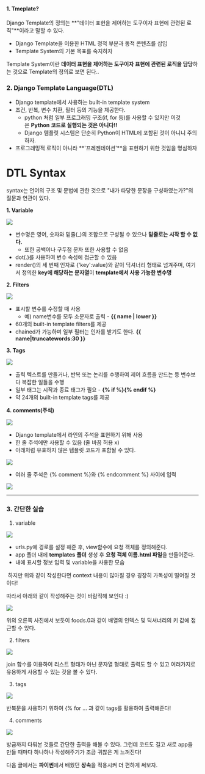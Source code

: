 #### 1. Tmeplate?

Django Template의 정의는 **"데이터 표현을 제어하는 도구이자 표현에 관련된 로직"**이라고 말할 수 있다.

- Django Template을 이용한 HTML 정적 부분과 동적 콘텐츠를 삽입
- Template System의 기본 목표를 숙지하자

Template System이란 **데이터 표현을 제어하는 도구이자 표현에 관련된 로직을 담당**하는 것으로 Template의 정의로 보면 된다..

### **2. Django Template Language(DTL)**

- Django template에서 사용하는 built-in template system
- 조건, 반복, 변수 치환, 필터 등의 기능을 제공한다.
  - python 처럼 일부 프로그래밍 구조(if, for 등)를 사용할 수 있지만 이것은 **Python 코드로 실행되는 것은 아니다!!**
  - Django 템플릿 시스템은 단순히 Python이 HTML에 포함된 것이 아니니 주의하자.
- 프로그래밍적 로직이 아니라 **'프레젠테이션'**을 표현하기 위한 것임을 명심하자

# DTL Syntax

syntax는 언어의 구조 및 문법에 관한 것으로 "내가 타당한 문장을 구성하였는가?"의 질문과 연관이 있다.

**1. Variable**

![](https://blog.kakaocdn.net/dn/bVawyC/btrK49LkkSk/YvkPsv4ReiDlCT4bgRpoak/img.png)

- 변수명은 영어, 숫자와 밑줄(_)의 조합으로 구성될 수 있으나 **밑줄로는 시작 할 수 없다.**
  - 또한 공백이나 구두점 문자 또한 사용할 수 없음
- dot(.)를 사용하여 변수 속성에 접근할 수 있음
- render()의 세 번째 인자로 {'key':value}와 같이 딕셔너리 형태로 넘겨주며, 여기서 정의한 **key에 해당하는 문자열**이 **template에서 사용 가능한 변수명**

**2. Filters**

![](https://blog.kakaocdn.net/dn/r45eF/btrK1hKBekF/aK0SGpCr3kW2tlsbL0vMMk/img.png)

- 표시할 변수를 수정할 때 사용
  - 예) name변수를 모두 소문자로 출력 - **{{ name | lower }}**
- 60개의 built-in template filters를 제공
- chained가 가능하며 일부 필터는 인자를 받기도 한다. **{{ name|truncatewords:30 }}**

**3. Tags**

![](https://blog.kakaocdn.net/dn/cgUf2c/btrK468XG20/Jv9828g1Jh4pbecAumBvh0/img.png)

- 출력 텍스트를 만들거나, 반복 또는 논리를 수행하여 제어 흐름을 만드는 등 변수보다 복잡한 일들을 수행
- 일부 태그는 시작과 종료 태그가 필요 - **{% if %}{% endif %}**
- 약 24개의 built-in template tags를 제공

**4. comments(주석)**

![](https://blog.kakaocdn.net/dn/9I5TW/btrK5EdfFER/dNzQe2bDH1yLz37FKBZ2E1/img.png)

- Django template에서 라인의 주석을 표현하기 위해 사용
- 한 줄 주석에만 사용할 수 있음 (줄 바꿈 허용 x)
- 아래처럼 유효하지 않은 템플릿 코드가 포함될 수 있다.

![](https://blog.kakaocdn.net/dn/cPdHNL/btrK3YYaYKA/5RGkAI1NnUXKWdsV8bQKq1/img.png)

- 여러 줄 주석은 {% comment %}와 {% endcomment %} 사이에 입력

![](https://blog.kakaocdn.net/dn/yGY33/btrK8gQdxZh/QKXtMnmPVufPuzXO37Kfj0/img.png)

---

### 3. 간단한 실습

1. variable

![](https://blog.kakaocdn.net/dn/q3mTS/btrK6Rb5kCu/YfO75NfItwDyI7ZSFXfb30/img.png)

- urls.py에 경로를 설정 해준 후, view함수에 요청 객체를 정의해준다.
- app 폴더 내에 **templates** **폴더** 생성 후 **요청 객체 이름.html 파일**을 만들어준다.
- <body> 내에 표시할 정보 입력 및 variable을 사용한 모습

 하지만 위와 같이 작성한다면 context 내용이 많아질 경우 굉장히 가독성이 떨어질 것이다!

따라서 아래와 같이 작성해주는 것이 바람직해 보인다 :)

![](https://blog.kakaocdn.net/dn/sOWBu/btrK4WFr3Pl/Pjh2hOMfuGbw7MZ53gZTr1/img.png)

위의 오른쪽 사진에서 보듯이 foods.0과 같이 배열의 인덱스 및 딕셔너리의 키 값에 접근할 수 있다.

2. filters

![](https://blog.kakaocdn.net/dn/bb3ILv/btrK3X5Wq56/srcqt4KibenAiLIfprFoi1/img.png)

join 함수를 이용하여 리스트 형태가 아닌 문자열 형태로 출력도 할 수 있고 여러가지로 유용하게 사용할 수 있는 것을 볼 수 있다.

3. tags

![](https://blog.kakaocdn.net/dn/dFo5z3/btrK30BF7TB/kRiMBSnk2ovcNBbbl6GDJk/img.png)

반복문을 사용하기 위하여 {% for ... 과 같이 tags를 활용하여 출력해준다!

4. comments

![](https://blog.kakaocdn.net/dn/dWdgZw/btrK3W62ZK7/Np9RO0Ujl7QQX9511IJ7Uk/img.png)

방금까지 다뤄본 것들로 간단한 출력을 해볼 수 있다. 그런데 코드도 길고 새로 app을 만들 때마다 하나하나 작성해주기가 조금 귀찮은 게 느껴진다!

다음 글에서는 **파이썬**에서 배웠던 **상속**을 적용시켜 더 편하게 써보자.